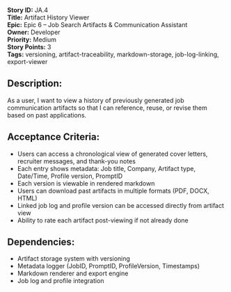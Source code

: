 **Story ID:** JA.4  
**Title:** Artifact History Viewer  
**Epic:** Epic 6 – Job Search Artifacts & Communication Assistant  
**Owner:** Developer  
**Priority:** Medium  
**Story Points:** 3  
**Tags:** versioning, artifact-traceability, markdown-storage, job-log-linking, export-viewer  

## Description:
As a user, I want to view a history of previously generated job communication artifacts so that I can reference, reuse, or revise them based on past applications.

## Acceptance Criteria:
- Users can access a chronological view of generated cover letters, recruiter messages, and thank-you notes
- Each entry shows metadata: Job title, Company, Artifact type, Date/Time, Profile version, PromptID
- Each version is viewable in rendered markdown
- Users can download past artifacts in multiple formats (PDF, DOCX, HTML)
- Linked job log and profile version can be accessed directly from artifact view
- Ability to rate each artifact post-viewing if not already done

## Dependencies:
- Artifact storage system with versioning
- Metadata logger (JobID, PromptID, ProfileVersion, Timestamps)
- Markdown renderer and export engine
- Job log and profile integration
